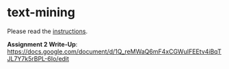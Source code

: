 # text-mining

Please read the [instructions](instructions.md).

**Assignment 2 Write-Up**: https://docs.google.com/document/d/1Q_reMWaQ6mF4xCGWuIFEEtv4iBqTJL7Y7k5rBPL-6Io/edit

